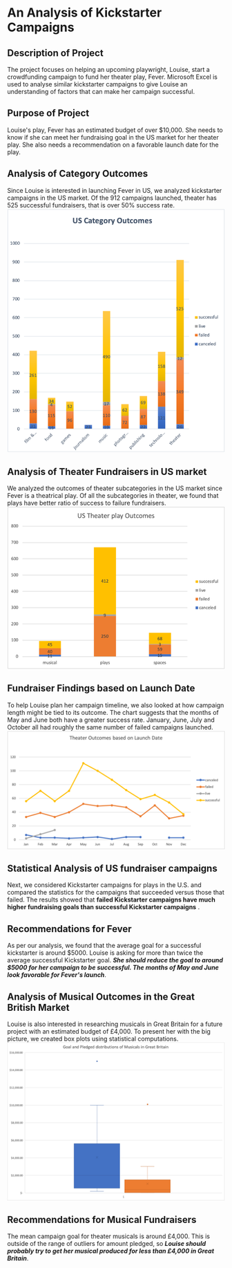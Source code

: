 # An Analysis of Kickstarter Campaigns
## Description of Project
The project focuses on helping an upcoming playwright, Louise, start a crowdfunding campaign to fund her theater play, Fever.  Microsoft Excel is used to analyse similar kickstarter campaigns to give Louise an understanding of factors that can make her campaign successful. 
## Purpose of Project
Louise's play, Fever has an estimated budget of over $10,000. She needs to know if she can meet her fundraising goal in the US market for her theater play.
She also needs a recommendation on a favorable launch date for the play.
## Analysis of Category Outcomes
Since Louise is interested in launching Fever in US, we analyzed kickstarter campaigns in the US market. Of the 912 campaigns launched, theater has 525 successful fundraisers, that is over 50% success rate.
![US_Category_Outcomes.png](/US_Category_Outcomes.png)

## Analysis of Theater Fundraisers in US market
We analyzed the outcomes of theater subcategories in the US market since Fever is a theatrical play. Of all the subcategories in theater, we found that plays have better ratio of success to failure fundraisers.
![US%20Theater%20Play%20Outcomes.png](/US%20Theater%20Play%20Outcomes.png)

## Fundraiser Findings based on Launch Date
To help Louise plan her campaign timeline, we also looked at how campaign length might be tied to its outcome. The chart suggests that the months of May and June both have a greater success rate. January, June, July and October all had roughly the same number of failed campaigns launched.
![Outcomes%20based%20on%20Launch%20Date.png](/Outcomes%20based%20on%20Launch%20Date.png)

## Statistical Analysis of US fundraiser campaigns
Next, we considered Kickstarter campaigns for plays in the U.S. and compared the statistics for the campaigns that succeeded versus those that failed.
The results showed that **failed Kickstarter campaigns have much higher fundraising goals than successful Kickstarter campaigns** . 

## Recommendations for Fever
As per our analysis, we found that the average goal for a successful kickstarter is around $5000. Louise is asking for more than twice the average successful Kickstarter goal.  ***She should reduce the goal to around $5000 for her campaign to be successful. The months of May and June look favorable for Fever's launch***.  

## Analysis of Musical Outcomes in the Great British Market
Louise is also interested in researching musicals in Great Britain for a future project with an estimated budget of £4,000. To present her with the big picture, we created box plots using statistical computations.
![GB_Musical_Fundraisers.png](/GB_Musical_Fundraisers.png)

## Recommendations for Musical Fundraisers
The mean campaign goal for theater musicals is around £4,000. This is outside of the range of outliers for amount pledged, so ***Louise should probably try to get her musical produced for less than £4,000 in Great Britain***.

